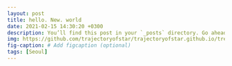 ```yaml
---
layout: post
title: hello. New. world
date: 2021-02-15 14:30:20 +0300
description: You’ll find this post in your `_posts` directory. Go ahead and edit it and re-build the site to see your changes. # Add post description (optional)
img: https://github.com/trajectoryofstar/trajectoryofstar.github.io/tree/master/_posts/blog1.jpg # Add image post (optional)
fig-caption: # Add figcaption (optional)
tags: [Seoul]
---
```

